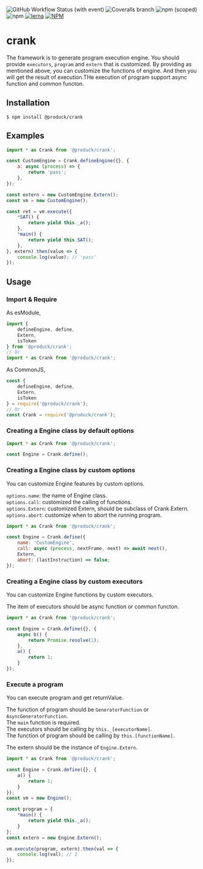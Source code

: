 ![GitHub Workflow Status (with event)](https://img.shields.io/github/actions/workflow/status/produck/crank/node.js.yml)
![Coveralls branch](https://img.shields.io/coverallsCoverage/github/produck/crank)
![npm (scoped)](https://img.shields.io/npm/v/%40produck/crank)
![npm](https://img.shields.io/npm/dm/%40produck/crank)
[![lerna](https://img.shields.io/badge/maintained%20with-lerna-cc00ff.svg)](https://lerna.js.org/)
[![NPM](https://img.shields.io/npm/l/@produck/crank)](https://opensource.org/licenses/MIT)

# crank
The framework is to generate program execution engine. You should provide `executors`, `program` and `extern` that is customized. By providing as mentioned above, you can customize the functions of engine. And then you will get the result of execution.THe execution of program support async function and common functon.

## Installation
```
$ npm install @produck/crank
```

## Examples

```js
import * as Crank from '@produck/crank';

const CustomEngine = Crank.defineEngine({}, {
	a: async (process) => {
		return 'pass';
	},
});

const extern = new CustomEngine.Extern();
const vm = new CustomEngine();

const ret = vm.execute({
	*SAT() {
		return yield this._a();
	},
	*main() {
		return yield this.SAT();
	},
}, extern).then(value => {
	console.log(value); // 'pass'
});
```

## Usage
### Import & Require
As esModule,
```js
import {
	defineEngine, define,
	Extern,
	isToken
} from '@produck/crank';
// Or
import * as Crank from '@produck/crank';
```

As CommonJS,
```js
const {
	defineEngine, define,
	Extern,
	isToken
} = require('@produck/crank');
// Or
const Crank = require('@produck/crank');
```

### Creating a Engine class by default options
```js
import * as Crank from '@produck/crank';

const Engine = Crank.define();
```
### Creating a Engine class by custom options
You can customize Engine features by custom options.

`options.name`: the name of Engine class.\
`options.call`: customized the calling of functions.\
`options.Extern`: customized Extern, should be subclass of Crank.Extern.\
`options.abort`: customize when to abort the running program.
```js
import * as Crank from '@produck/crank';

const Engine = Crank.define({
	name: 'CustomEngine',
	call: async (process, nextFrame, next) => await next(),
	Extern,
	abort: (lastInstruction) => false;
});
```

### Creating a Engine class by custom executors
You can customize Engine functions by custom executors.

The item of executors should be async function or common functon.
```js
import * as Crank from '@produck/crank';

const Engine = Crank.define({}, {
	async b() {
		return Promise.resolve(1);
	},
	a() {
		return 1;
	}
});
```

### Execute a program
You can execute program and get returnValue.

The function of program should be `GeneratorFunction` or `AsyncGeneratorFunction`.\
The `main` function is required.\
The executors should be calling by `this._[executorName]`.\
The function of program should be calling by `this.[functionName]`.

The extern should be the instance of `Engine.Extern`.
```js
import * as Crank from '@produck/crank';

const Engine = Crank.define({}, {
	a() {
		return 1;
	}
});
const vm = new Engine();

const program = {
	*main() {
		return yield this._a();
	}
};
const extern = new Engine.Extern();

vm.execute(program, extern).then(val => {
	console.log(val); // 1
});
```
